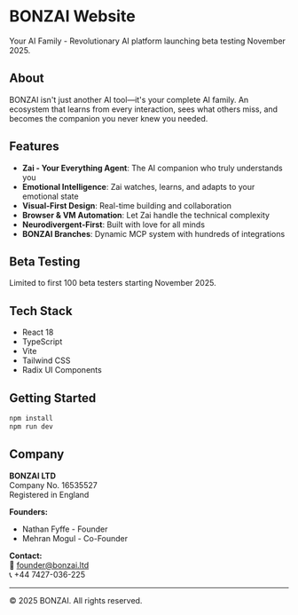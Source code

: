 # BONZAI Website

Your AI Family - Revolutionary AI platform launching beta testing November 2025.

## About

BONZAI isn't just another AI tool—it's your complete AI family. An ecosystem that learns from every interaction, sees what others miss, and becomes the companion you never knew you needed.

## Features

- **Zai - Your Everything Agent**: The AI companion who truly understands you
- **Emotional Intelligence**: Zai watches, learns, and adapts to your emotional state  
- **Visual-First Design**: Real-time building and collaboration
- **Browser & VM Automation**: Let Zai handle the technical complexity
- **Neurodivergent-First**: Built with love for all minds
- **BONZAI Branches**: Dynamic MCP system with hundreds of integrations

## Beta Testing

Limited to first 100 beta testers starting November 2025.

## Tech Stack

- React 18
- TypeScript
- Vite
- Tailwind CSS
- Radix UI Components

## Getting Started

```bash
npm install
npm run dev
```

## Company

**BONZAI LTD**  
Company No. 16535527  
Registered in England

**Founders:**
- Nathan Fyffe - Founder
- Mehran Mogul - Co-Founder

**Contact:**  
📧 founder@bonzai.ltd  
📞 +44 7427-036-225

---

© 2025 BONZAI. All rights reserved.